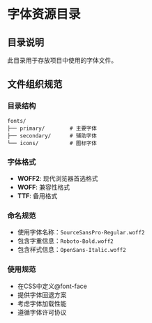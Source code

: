 # 字体资源目录

## 目录说明

此目录用于存放项目中使用的字体文件。

## 文件组织规范

### 目录结构

```
fonts/
├── primary/        # 主要字体
├── secondary/      # 辅助字体
└── icons/          # 图标字体
```

### 字体格式

- **WOFF2**: 现代浏览器首选格式
- **WOFF**: 兼容性格式
- **TTF**: 备用格式

### 命名规范

- 使用字体名称：`SourceSansPro-Regular.woff2`
- 包含字重信息：`Roboto-Bold.woff2`
- 包含样式信息：`OpenSans-Italic.woff2`

### 使用规范

- 在CSS中定义@font-face
- 提供字体回退方案
- 考虑字体加载性能
- 遵循字体许可协议
